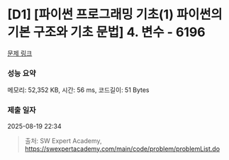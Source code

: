 # [D1] [파이썬 프로그래밍 기초(1) 파이썬의 기본 구조와 기초 문법] 4. 변수 - 6196 

[문제 링크](https://swexpertacademy.com/main/code/problem/problemDetail.do?contestProbId=AWcUn02K4a0DFAU4) 

### 성능 요약

메모리: 52,352 KB, 시간: 56 ms, 코드길이: 51 Bytes

### 제출 일자

2025-08-19 22:34



> 출처: SW Expert Academy, https://swexpertacademy.com/main/code/problem/problemList.do